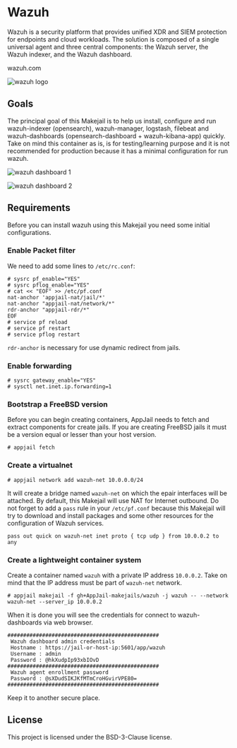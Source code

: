 # Wazuh

Wazuh is a security platform that provides unified XDR and SIEM protection for endpoints and cloud workloads. The solution is composed of a single universal agent and three central components: the Wazuh server, the Wazuh indexer, and the Wazuh dashboard.

wazuh.com

![wazuh logo](https://i.ibb.co/L1bqRk1/Wazuh.png)

## Goals

The principal goal of this Makejail is to help us install, configure and run wazuh-indexer (opensearch), wazuh-manager, logstash, filebeat and wazuh-dashboards (opensearch-dashboard + wazuh-kibana-app) quickly. Take on mind this container as is, is for testing/learning purpose and it is not recommended for production because it has a minimal configuration for run wazuh.

![wazuh dashboard 1](https://user-images.githubusercontent.com/11150989/204661974-141395d0-dda0-4573-8ea6-4d3b17ad2759.png)

![wazuh dashboard 2](https://user-images.githubusercontent.com/11150989/204662101-75880698-8cfd-4aa9-b0ac-e9bac011cd5c.png)

## Requirements

Before you can install wazuh using this Makejail you need some initial configurations.

### Enable Packet filter

We need to add some lines to `/etc/rc.conf`:

```console
# sysrc pf_enable="YES"
# sysrc pflog_enable="YES"
# cat << "EOF" >> /etc/pf.conf
nat-anchor 'appjail-nat/jail/*'
nat-anchor "appjail-nat/network/*"
rdr-anchor "appjail-rdr/*"
EOF
# service pf reload
# service pf restart
# service pflog restart
```

`rdr-anchor` is necessary for use dynamic redirect from jails.

### Enable forwarding

```console
# sysrc gateway_enable="YES"
# sysctl net.inet.ip.forwarding=1
```
### Bootstrap a FreeBSD version

Before you can begin creating containers, AppJail needs to fetch and extract components for create jails. If you are creating FreeBSD jails it must be a version equal or lesser than your host version.

```console
# appjail fetch
```

### Create a virtualnet

```console
# appjail network add wazuh-net 10.0.0.0/24
```

It will create a bridge named `wazuh-net` on which the epair interfaces will be attached. By default, this Makejail will use NAT for Internet outbound. Do not forget to add a `pass` rule in your `/etc/pf.conf` because this Makejail will try to download and install packages and some other resources for the configuration of Wazuh services.

```
pass out quick on wazuh-net inet proto { tcp udp } from 10.0.0.2 to any
```

### Create a lightweight container system

Create a container named `wazuh` with a private IP address `10.0.0.2`. Take on mind that the IP address must be part of `wazuh-net` network.

```console
# appjail makejail -f gh+AppJail-makejails/wazuh -j wazuh -- --network wazuh-net --server_ip 10.0.0.2
```

When it is done you will see the credentials for connect to wazuh-dashboards via web browser.

```
################################################ 
 Wazuh dashboard admin credentials                
 Hostname : https://jail-or-host-ip:5601/app/wazuh   
 Username : admin                                 
 Password : @hkXudpIp93xbIOvD                          
################################################
 Wazuh agent enrollment password                
 Password : @sXDudSIKJKfMTmCroHGvirVPE80=
################################################
```

Keep it to another secure place.

## License

This project is licensed under the BSD-3-Clause license.
